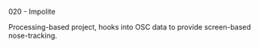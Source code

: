 020 - Impolite

Processing-based project, hooks into OSC data
to provide screen-based nose-tracking.